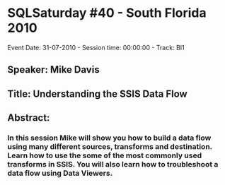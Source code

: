 # SQLSaturday #40 - South Florida 2010
Event Date: 31-07-2010 - Session time: 00:00:00 - Track: BI1
## Speaker: Mike Davis
## Title: Understanding the SSIS Data Flow
## Abstract:
### In this session Mike will show you how to build a data flow using many different sources, transforms and destination. Learn how to use the some of the most commonly used transforms in SSIS. You will also learn how to troubleshoot a data flow using Data Viewers.
